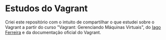 # Estudos do Vagrant

Criei este repositório com o intuito de compartilhar o que estudei sobre o Vagrant a partir do curso "Vagrant: Gerenciando Máquinas Virtuais", do [Iago Ferreira](https://github.com/iagoferreirati) e da documentação oficial do Vagrant.
